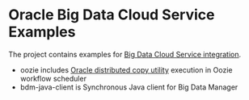 # Oracle Big Data Cloud Service Examples

The project contains examples for [Big Data Cloud Service integration](https://cloud.oracle.com/bigdata).

* oozie includes [Oracle distributed copy utility](http://docs.oracle.com/cloud/latest/bigdata-cloud/CSBDI/GUID-62F78D81-A27B-4618-BC28-1D3FAC5B2CB9.htm#CSBDI-GUID-62F78D81-A27B-4618-BC28-1D3FAC5B2CB9) execution in Oozie workflow scheduler
* bdm-java-client is Synchronous Java client for Big Data Manager 
